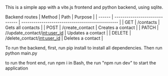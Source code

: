 This is a simple app with a vite.js frontend and python backend, using sqlite. 

Backend routes
| Method | Path                           | Purpose                                          |
| ------ | ------------------------------ | ------------------------------------------------ |
| GET    | /contacts                      | Gets all contacts                                |
| POST   | /create_contact                | Creates a contact                                |
| PATCH  | //update_contact/<int:user_id> | Updates a contact                                |
| DELETE | /delete_contact/<int:user_id>  | Deletes a contact                                |

To run the backend, first, run pip install to install all dependencies. Then run python main.py

to run the front end, run npm i in Bash, the run "npm run dev" to start the application
